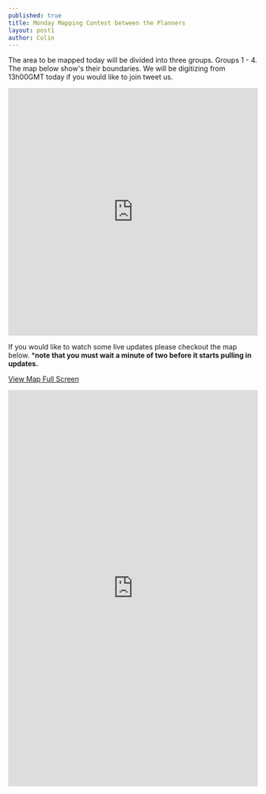 ```yaml
---
published: true
title: Monday Mapping Contest between the Planners
layout: post1
author: Colin
---
```


The area to be mapped today will be divided into three groups. Groups 1 - 4. The map below show's their boundaries. We will be digitizing from 13h00GMT today if you would like to join tweet us.

<iframe width='100%' height='500px' frameBorder='0' src='http://a.tiles.mapbox.com/v3/rusty.ha402d4f/mm/zoompan,zoomwheel,geocoder,share.html'></iframe>

If you would like to watch some live updates please checkout the map below. ***note that you must wait a minute of two before it starts pulling in updates.**

<a href="http://osmlab.github.io/show-me-the-way/#-30.751277776257812,26.905517578125,-28.536274512989916,29.729003906249996">View Map Full Screen</a>

<iframe frameborder="no" width="100%" height="800px" src="http://osmlab.github.io/show-me-the-way/#-30.751277776257812,26.905517578125,-28.536274512989916,29.729003906249996">

If you would like to get involved send us a tweet at any of the following handles <strong>@rusty1052 @ciaranstaunton @josephcorr</strong>